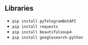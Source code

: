 ## Libraries
- <code>pip install pyTelegramBotAPI</code>
- <code>pip install requests</code>
- <code>pip install beautifulsoup4</code> 
- <code>pip install googlesearch-python</code>

